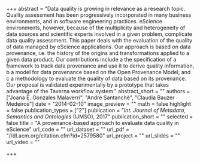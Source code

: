 +++
abstract = "Data quality is growing in relevance as a research topic. Quality assessment has been progressively incorporated in many business environments, and in software engineering practices. eScience environments, however, because of the multiplicity and heterogeneity of data sources and scientific experts involved in a given problem, complicate data quality assessment. This paper deals with the evaluation of the quality of data managed by eScience applications. Our approach is based on data provenance, i.e. the history of the origins and transformations applied to a given data product. Our contributions include a the specification of a framework to track data provenance and use it to derive quality information, b a model for data provenance based on the Open Provenance Model, and c a methodology to evaluate the quality of data based on its provenance. Our proposal is validated experimentally by a prototype that takes advantage of the Taverna workflow system."
abstract_short = ""
authors = ["Joana E. Gonzales Malaverri", "André Santanchè", "Claudia Bauzer Medeiros"]
date = "2014-02-10"
image_preview = ""
math = false
highlight = false
publication_types = ["2"]
publication = "*Int. Journal of Metadata, Semantics and Ontologies* (IJMSO), 2017"
publication_short = ""
selected = false
title = "A provenance-based approach to evaluate data quality in eScience"
url_code = ""
url_dataset = ""
url_pdf = "//dl.acm.org/citation.cfm?id=2579580"
url_project = ""
url_slides = ""
url_video = ""

+++

